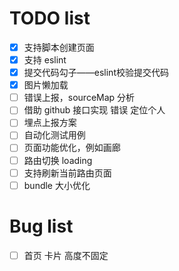 # TODO list

- [x] 支持脚本创建页面
- [x] 支持 eslint
- [x] 提交代码勾子——eslint校验提交代码
- [x] 图片懒加载
- [ ] 错误上报，sourceMap 分析
- [ ] 借助 github 接口实现 错误 定位个人
- [ ] 埋点上报方案
- [ ] 自动化测试用例
- [ ] 页面功能优化，例如画廊
- [ ] 路由切换 loading
- [ ] 支持刷新当前路由页面
- [ ] bundle 大小优化

# Bug list
- [ ] 首页 卡片 高度不固定